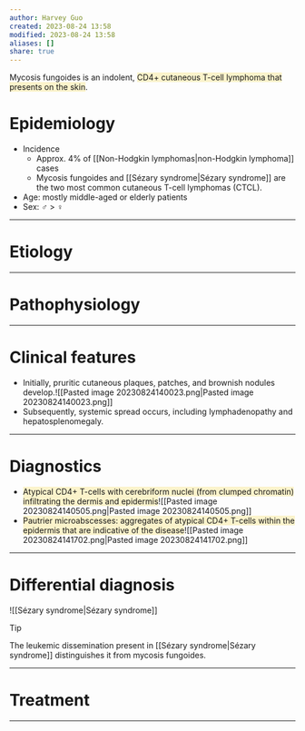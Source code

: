 ```yaml
---
author: Harvey Guo
created: 2023-08-24 13:58
modified: 2023-08-24 13:58
aliases: []
share: true
---
```

Mycosis fungoides is an indolent, <span style="background:rgba(240, 200, 0, 0.2)">CD4+ cutaneous T-cell lymphoma that presents on the skin</span>.
# Epidemiology
- Incidence
	- Approx. 4% of [[Non-Hodgkin lymphomas|non-Hodgkin lymphoma]] cases
	- Mycosis fungoides and [[Sézary syndrome|Sézary syndrome]] are the two most common cutaneous T-cell lymphomas (CTCL).
- Age: mostly middle-aged or elderly patients
- Sex: ♂ > ♀

---
# Etiology


---
# Pathophysiology


---
# Clinical features
- Initially, pruritic cutaneous plaques, patches, and brownish nodules develop.![[Pasted image 20230824140023.png|Pasted image 20230824140023.png]]
- Subsequently, systemic spread occurs, including lymphadenopathy and hepatosplenomegaly.

---
# Diagnostics
- <span style="background:rgba(240, 200, 0, 0.2)">Atypical CD4+ T-cells with cerebriform nuclei (from clumped chromatin) infiltrating the dermis and epidermis</span>![[Pasted image 20230824140505.png|Pasted image 20230824140505.png]]
- <span style="background:rgba(240, 200, 0, 0.2)">Pautrier microabscesses: aggregates of atypical CD4+ T-cells within the epidermis that are indicative of the disease</span>![[Pasted image 20230824141702.png|Pasted image 20230824141702.png]]

---
# Differential diagnosis
![[Sézary syndrome|Sézary syndrome]]
>[!tip] 
>The leukemic dissemination present in [[Sézary syndrome|Sézary syndrome]] distinguishes it from mycosis fungoides.

---
# Treatment


---
